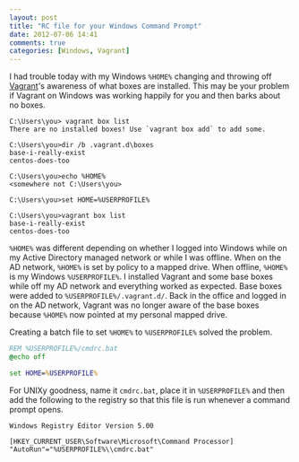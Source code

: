 ```yaml
---
layout: post
title: "RC file for your Windows Command Prompt"
date: 2012-07-06 14:41
comments: true
categories: [Windows, Vagrant]
---
```


I had trouble today with my Windows `%HOME%` changing and throwing off
[Vagrant](http://vagrantup.com)'s awareness of what boxes are installed.
This may be your problem if Vagrant on Windows was working happily for
you and then barks about no boxes.

```
C:\Users\you> vagrant box list
There are no installed boxes! Use `vagrant box add` to add some.

C:\Users\you>dir /b .vagrant.d\boxes
base-i-really-exist
centos-does-too

C:\Users\you>echo %HOME%
<somewhere not C:\Users\you>

C:\Users\you>set HOME=%USERPROFILE%

C:\Users\you>vagrant box list
base-i-really-exist
centos-does-too
```

`%HOME%` was different depending on whether I logged into Windows while
on my Active Directory managed network or while I was offline. When on
the AD network, `%HOME%` is set by policy to a mapped drive. When offline,
`%HOME%` is my Windows `%USERPROFILE%`. I installed Vagrant and some base
boxes while off my AD network and everything worked as expected. Base boxes
were added to `%USERPROFILE%/.vagrant.d/`. Back in the office and logged in
on the AD network, Vagrant was no longer aware of the base boxes because
`%HOME%` now pointed at my personal mapped drive.

Creating a batch file to set `%HOME%` to `%USERPROFILE%` solved the problem.

```bat cmdrc.bat
REM %USERPROFILE%/cmdrc.bat
@echo off

set HOME=%USERPROFILE%
```

For UNIXy goodness, name it `cmdrc.bat`, place it in `%USERPROFILE%` and then add the following to the registry so that this file is run whenever a command prompt opens.

```text cmdrc.reg
Windows Registry Editor Version 5.00

[HKEY_CURRENT_USER\Software\Microsoft\Command Processor]
"AutoRun"="%USERPROFILE%\\cmdrc.bat"
```
